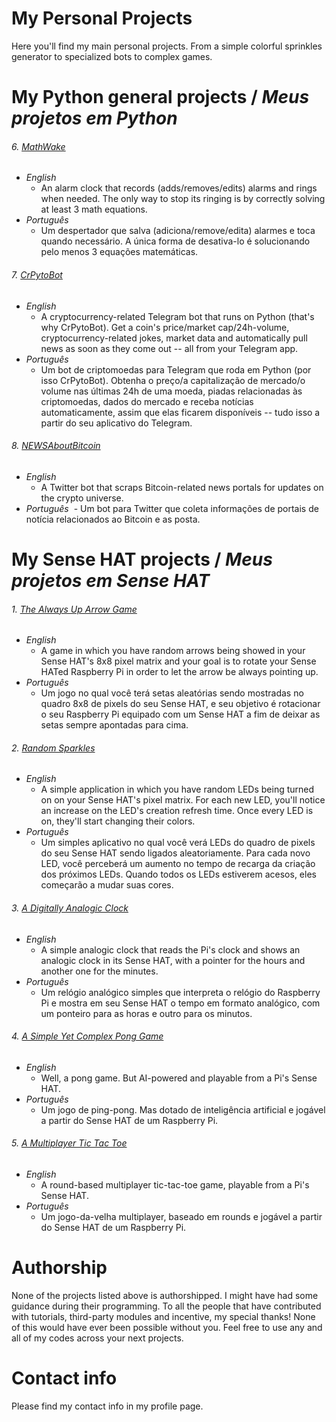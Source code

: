 # My Personal Projects
Here you'll find my main personal projects. From a simple colorful sprinkles generator to specialized bots to complex games.

# My Python general projects / *Meus projetos em Python*
###### 6. [MathWake](https://goo.gl/SaHZEv)
- *English*
  - An alarm clock that records (adds/removes/edits) alarms and rings when needed. The only way to stop its ringing is by correctly solving at least 3 math equations.
- *Português*
  - Um despertador que salva (adiciona/remove/edita) alarmes e toca quando necessário. A única forma de desativa-lo é solucionando pelo menos 3 equações matemáticas.
  
###### 7. [CrPytoBot](https://goo.gl/Y1FkpK)
- *English*
  - A cryptocurrency-related Telegram bot that runs on Python (that's why CrPytoBot). Get a coin's price/market cap/24h-volume, cryptocurrency-related jokes, market data and automatically pull news as soon as they come out -- all from your Telegram app.
- *Português*
  - Um bot de criptomoedas para Telegram que roda em Python (por isso CrPytoBot). Obtenha o preço/a capitalização de mercado/o volume nas últimas 24h de uma moeda, piadas relacionadas às criptomoedas, dados do mercado e receba notícias automaticamente, assim que elas ficarem disponíveis -- tudo isso a partir do seu aplicativo do Telegram. 
  
###### 8. [NEWSAboutBitcoin](https://goo.gl/iWG3BV)
- *English*
  - A Twitter bot that scraps Bitcoin-related news portals for updates on the crypto universe.
- *Português*
  - Um bot para Twitter que coleta informações de portais de notícia relacionados ao Bitcoin e as posta.

# My Sense HAT projects / *Meus projetos em Sense HAT*
###### 1. [The Always Up Arrow Game](https://goo.gl/8xrnVq)
- *English*
  - A game in which you have random arrows being showed in your Sense HAT's 8x8 pixel matrix and your goal is to rotate your Sense HATed Raspberry Pi in order to let the arrow be always pointing up.
- *Português*
  - Um jogo no qual você terá setas aleatórias sendo mostradas no quadro 8x8 de pixels do seu Sense HAT, e seu objetivo é rotacionar o seu Raspberry Pi equipado com um Sense HAT a fim de deixar as setas sempre apontadas para cima.
   
###### 2. [Random Sparkles](https://goo.gl/qG8D6n)
- *English*
  - A simple application in which you have random LEDs being turned on on your Sense HAT's pixel matrix. For each new LED, you'll notice an increase on the LED's creation refresh time. Once every LED is on, they'll start changing their colors.
- *Português*
  - Um simples aplicativo no qual você verá LEDs do quadro de pixels do seu Sense HAT sendo ligados aleatoriamente. Para cada novo LED, você perceberá um aumento no tempo de recarga da criação dos próximos LEDs. Quando todos os LEDs estiverem acesos, eles começarão a mudar suas cores.
   
###### 3. [A Digitally Analogic Clock](https://goo.gl/iPe3U2)
- *English*
  - A simple analogic clock that reads the Pi's clock and shows an analogic clock in its Sense HAT, with a pointer for the hours and another one for the minutes.
- *Português*
  - Um relógio analógico simples que interpreta o relógio do Raspberry Pi e mostra em seu Sense HAT o tempo em formato analógico, com um ponteiro para as horas e outro para os minutos.

###### 4. [A Simple Yet Complex Pong Game](https://goo.gl/fmq2N9)
- *English*
  - Well, a pong game. But AI-powered and playable from a Pi's Sense HAT.
- *Português*
  - Um jogo de ping-pong. Mas dotado de inteligência artificial e jogável a partir do Sense HAT de um Raspberry Pi.

###### 5. [A Multiplayer Tic Tac Toe](https://goo.gl/PB4nfA)
- *English*
  - A round-based multiplayer tic-tac-toe game, playable from a Pi's Sense HAT.
- *Português*
  - Um jogo-da-velha multiplayer, baseado em rounds e jogável a partir do Sense HAT de um Raspberry Pi.

# Authorship
None of the projects listed above is authorshipped. I might have had some guidance during their programming. To all the people that have contributed with tutorials, third-party modules and incentive, my special thanks! None of this would have ever been possible without you.
Feel free to use any and all of my codes across your next projects.

# Contact info
Please find my contact info in my profile page.
